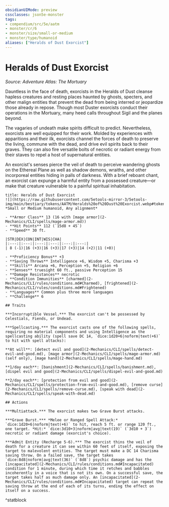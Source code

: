 ```yaml
---
obsidianUIMode: preview
cssclasses: json5e-monster
tags:
- compendium/src/5e/aatm
- monster/cr/6
- monster/size/small-or-medium
- monster/type/humanoid
aliases: ["Heralds of Dust Exorcist"]
---
```

# Heralds of Dust Exorcist
*Source: Adventure Atlas: The Mortuary*  

Dauntless in the face of death, exorcists in the Heralds of Dust cleanse hapless creatures and resting places haunted by ghosts, specters, and other malign entities that prevent the dead from being interred or jeopardize those already in repose. Though most Duster exorcists conduct their operations in the Mortuary, many heed calls throughout Sigil and the planes beyond.

The vagaries of undeath make spirits difficult to predict. Nevertheless, exorcists are well equipped for their work. Molded by experiences with apparitions and their ilk, exorcists channel the forces of death to preserve the living, commune with the dead, and drive evil spirits back to their graves. They can also fire versatile bolts of necrotic or radiant energy from their staves to repel a host of supernatural entities.

An exorcist's senses pierce the veil of death to perceive wandering ghosts on the Ethereal Plane as well as shadow demons, wraiths, and other incorporeal entities hiding in palls of darkness. With a brief reboant chant, an exorcist can expunge a harmful entity from a possessed creature—or make that creature vulnerable to a painful spiritual inhabitation.

```ad-statblock
title: Heralds of Dust Exorcist
![](https://raw.githubusercontent.com/5etools-mirror-3/5etools-img/main/bestiary/tokens/AATM/Heralds%20of%20Dust%20Exorcist.webp#token)
*Small or Medium humanoid, Any alignment*

- **Armor Class** 13 (16 with [mage armor](2-Mechanics/CLI/spells/mage-armor.md))
- **Hit Points** 112 (`15d8 + 45`)
- **Speed** 30 ft.

|STR|DEX|CON|INT|WIS|CHA|
|:---:|:---:|:---:|:---:|:---:|:---:|
| 8 (-1)|16 (+3)|16 (+3)|17 (+3)|14 (+2)|11 (+0)|

- **Proficiency Bonus** +3
- **Saving Throws** Intelligence +6, Wisdom +5, Charisma +3
- **Skills** Arcana +6, Perception +5, Religion +6
- **Senses** truesight 60 ft., passive Perception 15
- **Damage Resistances** necrotic
- **Condition Immunities** [charmed](2-Mechanics/CLI/rules/conditions.md#Charmed), [frightened](2-Mechanics/CLI/rules/conditions.md#Frightened)
- **Languages** Common plus three more languages
- **Challenge** 6

## Traits

***Incorruptible Vessel.*** The exorcist can't be possessed by Celestials, Fiends, or Undead.

***Spellcasting.*** The exorcist casts one of the following spells, requiring no material components and using Intelligence as the spellcasting ability (spell save DC 14, `dice:1d20+6|noform|text(+6)` to hit with spell attacks):

**At will**: [detect evil and good](2-Mechanics/CLI/spells/detect-evil-and-good.md), [mage armor](2-Mechanics/CLI/spells/mage-armor.md) (self only), [mage hand](2-Mechanics/CLI/spells/mage-hand.md)

**1/day each**: [banishment](2-Mechanics/CLI/spells/banishment.md), [dispel evil and good](2-Mechanics/CLI/spells/dispel-evil-and-good.md)

**2/day each**: [protection from evil and good](2-Mechanics/CLI/spells/protection-from-evil-and-good.md), [remove curse](2-Mechanics/CLI/spells/remove-curse.md), [speak with dead](2-Mechanics/CLI/spells/speak-with-dead.md)

## Actions

***Multiattack.*** The exorcist makes two Grave Burst attacks.

***Grave Burst.*** *Melee or Ranged Spell Attack:* `dice:1d20+6|noform|text(+6)` to hit, reach 5 ft. or range 120 ft., one target. *Hit:* `dice:3d10+3|noform|avg|text(19)` (`3d10 + 3`) necrotic or radiant damage (exorcist's choice).

***Admit Entity (Recharge 5-6).*** The exorcist thins the veil of death for a creature it can see within 60 feet of itself, exposing the target to malevolent entities. The target must make a DC 14 Charisma saving throw. On a failed save, the target takes `dice:8d8|noform|avg|text(36)` (`8d8`) psychic damage and has the [incapacitated](2-Mechanics/CLI/rules/conditions.md#Incapacitated) condition for 1 minute, during which time it retches and babbles incoherently in a voice that is not its own. On a successful save, the target takes half as much damage only. An [incapacitated](2-Mechanics/CLI/rules/conditions.md#Incapacitated) target can repeat the saving throw at the end of each of its turns, ending the effect on itself on a success.
```
^statblock
